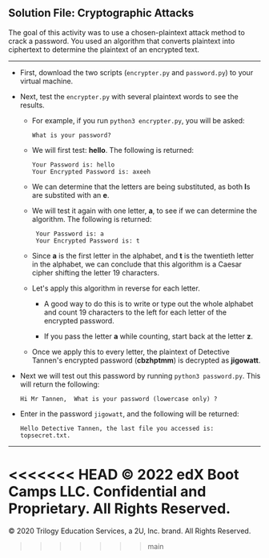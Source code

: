 ## Solution File: Cryptographic Attacks 

The goal of this activity was to use a chosen-plaintext attack method to crack a password. You used an algorithm that converts plaintext into ciphertext to determine the plaintext of an encrypted text.

---

- First, download the two scripts (`encrypter.py` and `password.py`) to your virtual machine.
  
- Next, test the `encrypter.py` with several plaintext words to see the results.
  - For example, if you run `python3 encrypter.py`, you will be asked:
      ```
     What is your password?
      ```
  - We will first test:  **hello**. The following is returned:

      ```
      Your Password is: hello
      Your Encrypted Password is: axeeh
      ```

   - We can determine that the letters are being substituted, as both **l**s are substited with an **e**. 

   - We will test it again with one letter, **a**,  to see if we can determine the algorithm. The following is returned:

      ```
       Your Password is: a
       Your Encrypted Password is: t
      ```
   - Since **a** is the first letter in the alphabet, and **t** is the twentieth letter in the alphabet, we can conclude that this algorithm is a Caesar cipher shifting the letter 19 characters. 
   
   - Let's apply this algorithm in reverse for each letter.
     - A good way to do this is to write or type out the whole alphabet and count 19 characters to the left for each letter of the encrypted password.

     - If you pass the letter **a** while counting, start back at the letter **z**.

   - Once we apply this to every letter, the plaintext of Detective Tannen's encrypted password (**cbzhptmm**) is decrypted as **jigowatt**.

 - Next we will test out this password by running `python3 password.py`. This will return the following:

      ```
      Hi Mr Tannen,  What is your password (lowercase only) ?
      ``` 
      
  - Enter in the password `jigowatt`, and the following will be returned:
      ```
      Hello Detective Tannen, the last file you accessed is: topsecret.txt.
      ```



---
<<<<<<< HEAD
 © 2022 edX Boot Camps LLC. Confidential and Proprietary. All Rights Reserved.
=======
 © 2020 Trilogy Education Services, a 2U, Inc. brand. All Rights Reserved.
>>>>>>> main
